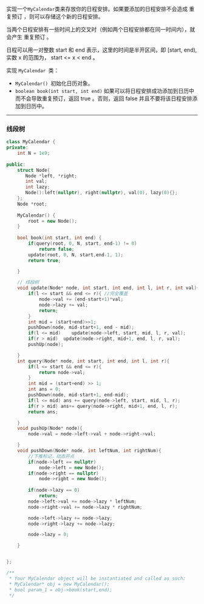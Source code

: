 实现一个` MyCalendar `类来存放你的日程安排。如果要添加的日程安排不会造成 重复预订 ，则可以存储这个新的日程安排。

当两个日程安排有一些时间上的交叉时（例如两个日程安排都在同一时间内），就会产生 重复预订 。

日程可以用一对整数 start 和 end 表示，这里的时间是半开区间，即 [start, end), 实数 x 的范围为，  start <= x < end 。

实现 `MyCalendar `类：

* `MyCalendar() `初始化日历对象。
* `boolean book(int start, int end)` 如果可以将日程安排成功添加到日历中而不会导致重复预订，返回 true 。否则，返回 false 并且不要将该日程安排添加到日历中。

****

### 线段树

```c++
class MyCalendar {
private:
    int N = 1e9;
  
public:
    struct Node{
       Node *left, *right;
       int val; 
       int lazy;  
       Node():left(nullptr), right(nullptr), val(0), lazy(0){};
    };
    Node *root;
    
    MyCalendar() {
        root = new Node();
    }
    
    bool book(int start, int end) {
        if(query(root, 0, N, start, end-1) != 0)
            return false;
        update(root, 0, N, start,end-1, 1);
        return true;

    }

    // 线段树
    void update(Node* node, int start, int end, int l, int r, int val){
        if(l <= start && end <= r){ //完全覆盖
            node->val += (end-start+1)*val;
            node->lazy += val;
            return;
        }
        int mid = (start+end)>>1;
        pushDown(node, mid-start+1, end - mid);
        if(l <= mid)    update(node->left, start, mid, l, r, val);
        if(r > mid)  update(node->right, mid+1, end, l, r, val);
        pushUp(node);

    }
    int query(Node* node, int start, int end, int l, int r){
        if(l <= start && end <= r){
            return node->val;
        }
        int mid = (start+end) >> 1;
        int ans = 0;
        pushDown(node, mid-start+1, end-mid);
        if(l <= mid) ans += query(node->left, start, mid, l, r);
        if(r > mid) ans+= query(node->right, mid+1, end, l, r);
        return ans;

    }
    void pushUp(Node* node){
        node->val = node->left->val + node->right->val;

    }
    void pushDown(Node* node, int leftNum, int rightNum){
        //下推标记，动态开点
        if(node->left == nullptr)
            node->left = new Node();
        if(node->right == nullptr)
            node->right = new Node();
        
        if(node->lazy == 0)
            return;
        node->left->val += node->lazy * leftNum;
        node->right->val += node->lazy * rightNum;

        node->left->lazy += node->lazy;
        node->right->lazy += node->lazy;

        node->lazy = 0; 

    }


};

/**
 * Your MyCalendar object will be instantiated and called as such:
 * MyCalendar* obj = new MyCalendar();
 * bool param_1 = obj->book(start,end);
 */
```

